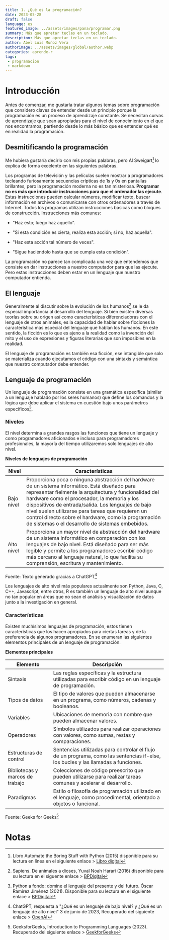 ```yaml
---
title: 1. ¿Qué es la programación?
date: 2023-05-28
draft: false 
language: es
featured_image: ../assets/images/pana/programar.png
summary: Más que apretar teclas en un teclado.
description: Más que apretar teclas en un teclado.
author: Abel Luis Muñoz Vera
authorimage: ../assets/images/global/author.webp
categories: aprende-r
tags: 
 - programacion
 - markdown
---
```


# Introducción

Antes de comenzar, me gustaría tratar algunos temas sobre programación que considero claves de entender desde un principio porque la programación es un proceso de aprendizaje constante.
Se necesitan curvas de aprendizaje que sean apropiadas para el nivel de conocimiento en el que nos encontramos, partiendo desde lo más básico que es entender qué es en realidad la programación.

## Desmitificando la programación

Me hubiera gustaría decirlo con mis propias palabras, pero Al Sweigart[^1] lo explica de forma excelente en las siguientes palabras.

[^1]: Libro Automate the Boring Stuff with Python (2015) disponible para su lectura en línea en el siguiente enlace \> [Libro digital](https://automatetheboringstuff.com/#toc)

Los programas de televisión y las películas suelen mostrar a programadores tecleando furiosamente secuencias crípticas de 1s y 0s en pantallas brillantes, pero la programación moderna no es tan misteriosa.
**Programar no es más que introducir instrucciones para que el ordenador las ejecute**.
Estas instrucciones pueden calcular números, modificar texto, buscar información en archivos o comunicarse con otros ordenadores a través de Internet.
Todos los programas utilizan instrucciones básicas como bloques de construcción.
Instrucciones más comunes:

-   "Haz esto; luego haz aquello".

-   "Si esta condición es cierta, realiza esta acción; si no, haz aquella".

-   "Haz esta acción tal número de veces".

-   "Sigue haciéndolo hasta que se cumpla esta condición".

La programación no parece tan complicada una vez que entendemos que consiste en dar instrucciones a nuestro computador para que las ejecute.
Pero estas instrucciones deben estar en un lenguaje que nuestro computador entienda.

## El lenguaje

Generalmente al discutir sobre la evolución de los humanos[^2] se le da especial importancia al desarrollo del lenguaje.
Si bien existen diversas teorías sobre su origen así como características diferenciadoras con el lenguaje de otros animales, es la capacidad de hablar sobre ficciones la característica más especial del lenguaje que hablan los humanos.
En este sentido, la ficción es lo que es ajeno a la realidad como la invención del mito y el uso de expresiones y figuras literarias que son imposibles en la realidad.

[^2]: Sapiens.
    De animales a dioses, Yuval Noah Harari (2016) disponible para su lectura en el siguente enlace \> [BPDigital](https://www.bpdigital.cl/opac?id=00364785)

El lenguaje de programación es también esa ficción, ese intangible que solo se materializa cuando ejecutamos el código con una sintaxis y semántica que nuestro computador debe entender.

## Lenguaje de programación

Un lenguaje de programación consiste en una gramática específica (similar a un lenguaje hablado por los seres humanos) que define los comandos y la lógica que debe aplicar el sistema en cuestión bajo unos parámetros específicos[^3].

[^3]: Python a fondo: domine el lenguaje del presente y del futuro.
    Óscar Ramírez Jiménez (2021).
    Disponible para su lectura en el siguiente enlace \> [BPDigital](https://www.bpdigital.cl/opac?id=00342858)

### Niveles

El nivel determina a grandes rasgos las funciones que tiene un lenguaje y como programadores aficionados e incluso para programadores profesionales, la mayoría del tiempo utilizaremos solo lenguajes de alto nivel.

**Niveles de lenguajes de programación**

| Nivel      | Características                                                                                                                                                                                                                                                                                                                                                                                                                 |
|-----------|-------------------------------------------------------------|
| Bajo nivel | Proporciona poca o ninguna abstracción del hardware de un sistema informático. Está diseñado para representar fielmente la arquitectura y funcionalidad del hardware como el procesador, la memoria y los dispositivos de entrada/salida. Los lenguajes de bajo nivel suelen utilizarse para tareas que requieren un control directo sobre el hardware, como la programación de sistemas o el desarrollo de sistemas embebidos. |
| Alto nivel | Proporciona un mayor nivel de abstracción del hardware de un sistema informático en comparación con los lenguajes de bajo nivel. Está diseñado para ser más legible y permite a los programadores escribir código más cercano al lenguaje natural, lo que facilita su comprensión, escritura y mantenimiento.                                                                                                                   |

Fuente: Texto generado gracias a ChatGPT[^4]

[^4]: ChatGPT, respuesta a "¿Qué es un lenguaje de bajo nivel? y ¿Qué es un lenguaje de alto nivel" 3 de junio de 2023, Recuperado del siguiente enlace \> [OpenAI](https://chat.openai.com)

Los lenguajes de alto nivel más populares actualmente son Python, Java, C, C++, Javascript, entre otros, R es también un lenguaje de alto nivel aunque no tan popular en áreas que no sean el análisis y visualización de datos junto a la investigación en general.

### Características

Existen muchísimos lenguajes de programación, estos tienen características que los hacen apropiados para ciertas tareas y de la preferencia de algunos programadores.
En se enumeran las siguientes elementos principales de un lenguaje de programación.

**Elementos principales**

| Elemento                        | Descripción                                                                                                                       |
|-----------------|-------------------------------------------------------|
| Sintaxis                        | Las reglas específicas y la estructura utilizadas para escribir código en un lenguaje de programación.                            |
| Tipos de datos                  | El tipo de valores que pueden almacenarse en un programa, como números, cadenas y booleanos.                                      |
| Variables                       | Ubicaciones de memoria con nombre que pueden almacenar valores.                                                                   |
| Operadores                      | Símbolos utilizados para realizar operaciones con valores, como sumas, restas y comparaciones.                                    |
| Estructuras de control          | Sentencias utilizadas para controlar el flujo de un programa, como las sentencias if-else, los bucles y las llamadas a funciones. |
| Bibliotecas y marcos de trabajo | Colecciones de código preescrito que pueden utilizarse para realizar tareas comunes y acelerar el desarrollo.                     |
| Paradigmas                      | Estilo o filosofía de programación utilizado en el lenguaje, como procedimental, orientado a objetos o funcional.                 |

Fuente: Geeks for Geeks[^5]

[^5]: GeeksforGeeks, Introduction to Programming Languages (2023).
    Recuperado del siguiente enlace \> [GeekforGeeks](https://www.geeksforgeeks.org/introduction-to-programming-languages/)

# Notas
